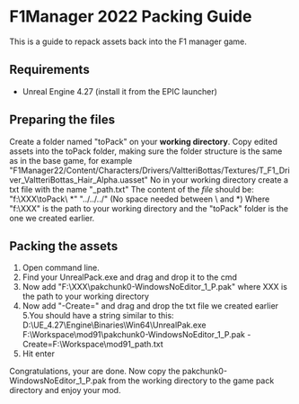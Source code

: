 # F1Manager 2022 Packing Guide
This is a guide to repack assets back into the F1 manager game.

## Requirements
- Unreal Engine 4.27 (install it from the EPIC launcher)

## Preparing the files
Create a folder named "toPack" on your **working directory**.
Copy edited assets into the toPack folder, making sure the folder structure is the same as in the base game, for example 
"F1Manager22/Content/Characters/Drivers/ValtteriBottas/Textures/T_F1_Driver_ValtteriBottas_Hair_Alpha.uasset"
No in your working directory create a txt file with the name "_path.txt"
The content of the _file_ should be:
"f:\XXX\toPack\ *" "../../../" (No space needed between \ and *)
Where "f:\XXX" is the path to your working directory and the "toPack" folder is the one we created earlier.

## Packing the assets
1. Open command line.
2. Find your UnrealPack.exe and drag and drop it to the cmd
3. Now add "F:\XXX\pakchunk0-WindowsNoEditor_1_P.pak" where XXX is the path to your working directory
4. Now add "-Create=" and drag and drop the txt file we created earlier
5.You should have a string similar to this: D:\UE_4.27\Engine\Binaries\Win64\UnrealPak.exe F:\Workspace\mod91\pakchunk0-WindowsNoEditor_1_P.pak -Create=F:\Workspace\mod91\_path.txt
6. Hit enter

Congratulations, your are done. Now copy the pakchunk0-WindowsNoEditor_1_P.pak from the working directory to the game pack directory and enjoy your mod.
